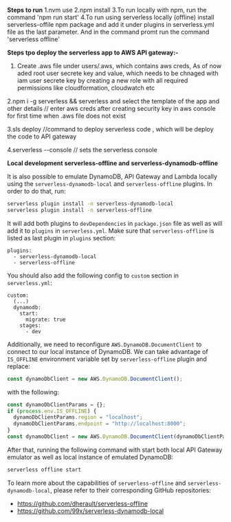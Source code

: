 **Steps to run**
1.nvm use
2.npm install
3.To run locally with npm, run the command 'npm run start'
4.To run using serverless locally (offline) install serverless-offile npm package and add it under plugins in serverless.yml file as the last parameter. And in the command promt run the command 'serverless offline'

**Steps tpo deploy the serverless app to AWS API gateway:-**

1. Create .aws file under users/.aws, which contains aws creds, As of now aded root user secrete key and value, which needs to be chnaged with iam user secrete key by creating a new role with all required permissions like cloudformation, cloudwatch etc

2.npm i -g serverless && serverless and select the template of the app and other details // enter aws creds after creating security key in aws console for first time when .aws file does not exist

3.sls deploy //command to deploy serverless code , which will be deploy the code to API gateway

4.serverless --console // sets the serverless console

**Local development serverless-offline and serverless-dynamodb-offline**

It is also possible to emulate DynamoDB, API Gateway and Lambda locally using the `serverless-dynamodb-local` and `serverless-offline` plugins. In order to do that, run:

```bash
serverless plugin install -n serverless-dynamodb-local
serverless plugin install -n serverless-offline
```

It will add both plugins to `devDependencies` in `package.json` file as well as will add it to `plugins` in `serverless.yml`. Make sure that `serverless-offline` is listed as last plugin in `plugins` section:

```
plugins:
  - serverless-dynamodb-local
  - serverless-offline
```

You should also add the following config to `custom` section in `serverless.yml`:

```
custom:
  (...)
  dynamodb:
    start:
      migrate: true
    stages:
      - dev
```

Additionally, we need to reconfigure `AWS.DynamoDB.DocumentClient` to connect to our local instance of DynamoDB. We can take advantage of `IS_OFFLINE` environment variable set by `serverless-offline` plugin and replace:

```javascript
const dynamoDbClient = new AWS.DynamoDB.DocumentClient();
```

with the following:

```javascript
const dynamoDbClientParams = {};
if (process.env.IS_OFFLINE) {
  dynamoDbClientParams.region = "localhost";
  dynamoDbClientParams.endpoint = "http://localhost:8000";
}
const dynamoDbClient = new AWS.DynamoDB.DocumentClient(dynamoDbClientParams);
```

After that, running the following command with start both local API Gateway emulator as well as local instance of emulated DynamoDB:

```bash
serverless offline start
```

To learn more about the capabilities of `serverless-offline` and `serverless-dynamodb-local`, please refer to their corresponding GitHub repositories:

- https://github.com/dherault/serverless-offline
- https://github.com/99x/serverless-dynamodb-local
